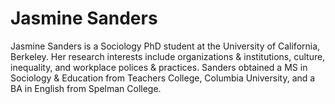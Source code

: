 # Jasmine Sanders

Jasmine Sanders is a Sociology PhD student at the University of California, Berkeley. Her research interests include organizations & institutions, culture, inequality, and workplace polices & practices. Sanders obtained a MS in Sociology & Education from Teachers College, Columbia University, and a BA in English from Spelman College.
